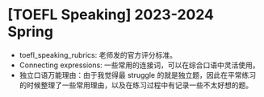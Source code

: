 # [TOEFL Speaking] 2023-2024 Spring

- toefl_speaking_rubrics: 老师发的官方评分标准。
- Connecting expressions: 一些常用的连接词，可以在综合口语中灵活使用。
- 独立口语万能理由：由于我觉得最 struggle 的就是独立题，因此在平常练习的时候整理了一些常用理由，以及在练习过程中有记录一些不太好想的题。

